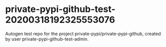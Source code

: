 # private-pypi-github-test-20200318192325553076
Autogen test repo for the project private-pypi/private-pypi-github, created by user private-pypi-github-test-admin.
